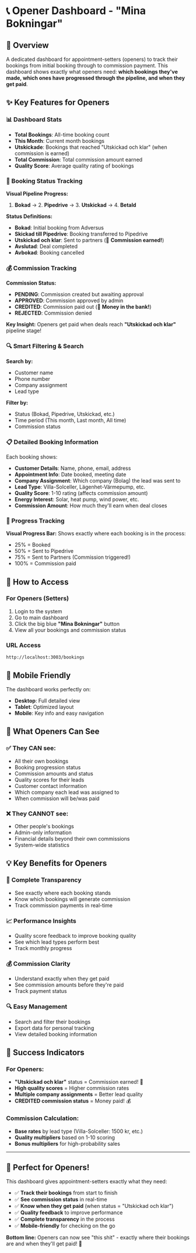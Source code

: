 # 📞 Opener Dashboard - "Mina Bokningar"

## 🎯 Overview

A dedicated dashboard for appointment-setters (openers) to track their bookings from initial booking through to commission payment. This dashboard shows exactly what openers need: **which bookings they've made, which ones have progressed through the pipeline, and when they get paid**.

## ✨ Key Features for Openers

### 📊 Dashboard Stats
- **Total Bookings**: All-time booking count
- **This Month**: Current month bookings
- **Utskickade**: Bookings that reached "Utskickad och klar" (when commission is earned)
- **Total Commission**: Total commission amount earned
- **Quality Score**: Average quality rating of bookings

### 🔄 Booking Status Tracking

**Visual Pipeline Progress:**
1. **Bokad** → 2. **Pipedrive** → 3. **Utskickad** → 4. **Betald**

**Status Definitions:**
- **Bokad**: Initial booking from Adversus
- **Skickad till Pipedrive**: Booking transferred to Pipedrive
- **Utskickad och klar**: Sent to partners (🎉 **Commission earned!**)
- **Avslutad**: Deal completed
- **Avbokad**: Booking cancelled

### 💰 Commission Tracking

**Commission Status:**
- **PENDING**: Commission created but awaiting approval
- **APPROVED**: Commission approved by admin
- **CREDITED**: Commission paid out (💸 **Money in the bank!**)
- **REJECTED**: Commission denied

**Key Insight:** Openers get paid when deals reach **"Utskickad och klar"** pipeline stage!

### 🔍 Smart Filtering & Search

**Search by:**
- Customer name
- Phone number
- Company assignment
- Lead type

**Filter by:**
- Status (Bokad, Pipedrive, Utskickad, etc.)
- Time period (This month, Last month, All time)
- Commission status

### 📋 Detailed Booking Information

Each booking shows:
- **Customer Details**: Name, phone, email, address
- **Appointment Info**: Date booked, meeting date
- **Company Assignment**: Which company (Bolag) the lead was sent to
- **Lead Type**: Villa-Solceller, Lägenhet-Värmepump, etc.
- **Quality Score**: 1-10 rating (affects commission amount)
- **Energy Interest**: Solar, heat pump, wind power, etc.
- **Commission Amount**: How much they'll earn when deal closes

### 🎯 Progress Tracking

**Visual Progress Bar:** Shows exactly where each booking is in the process:
- 25% = Booked
- 50% = Sent to Pipedrive
- 75% = Sent to Partners (Commission triggered!)
- 100% = Commission paid

## 🚀 How to Access

### For Openers (Setters)
1. Login to the system
2. Go to main dashboard
3. Click the big blue **"Mina Bokningar"** button
4. View all your bookings and commission status

### URL Access
```
http://localhost:3003/bookings
```

## 📱 Mobile Friendly

The dashboard works perfectly on:
- **Desktop**: Full detailed view
- **Tablet**: Optimized layout
- **Mobile**: Key info and easy navigation

## 🔔 What Openers Can See

### ✅ **They CAN see:**
- All their own bookings
- Booking progression status
- Commission amounts and status
- Quality scores for their leads
- Customer contact information
- Which company each lead was assigned to
- When commission will be/was paid

### ❌ **They CANNOT see:**
- Other people's bookings
- Admin-only information
- Financial details beyond their own commissions
- System-wide statistics

## 💡 Key Benefits for Openers

### 🎯 **Complete Transparency**
- See exactly where each booking stands
- Know which bookings will generate commission
- Track commission payments in real-time

### 📈 **Performance Insights**
- Quality score feedback to improve booking quality
- See which lead types perform best
- Track monthly progress

### 💰 **Commission Clarity**
- Understand exactly when they get paid
- See commission amounts before they're paid
- Track payment status

### 🔍 **Easy Management**
- Search and filter their bookings
- Export data for personal tracking
- View detailed booking information

## 🎉 Success Indicators

### For Openers:
- **"Utskickad och klar"** status = Commission earned! 🎉
- **High quality scores** = Higher commission rates
- **Multiple company assignments** = Better lead quality
- **CREDITED commission status** = Money paid! 💰

### Commission Calculation:
- **Base rates** by lead type (Villa-Solceller: 1500 kr, etc.)
- **Quality multipliers** based on 1-10 scoring
- **Bonus multipliers** for high-probability sales

---

## 🎯 **Perfect for Openers!**

This dashboard gives appointment-setters exactly what they need:
- ✅ **Track their bookings** from start to finish
- ✅ **See commission status** in real-time
- ✅ **Know when they get paid** (when status = "Utskickad och klar")
- ✅ **Quality feedback** to improve performance
- ✅ **Complete transparency** in the process
- ✅ **Mobile-friendly** for checking on the go

**Bottom line:** Openers can now see "this shit" - exactly where their bookings are and when they'll get paid! 🚀
